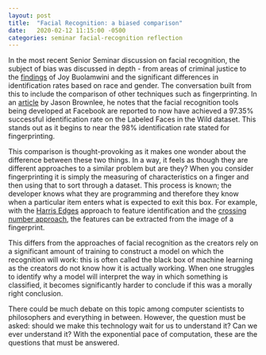 ```yaml
---
layout: post
title:  "Facial Recognition: a biased comparison"
date:   2020-02-12 11:15:00 -0500
categories: seminar facial-recognition reflection 
---
```


In the most recent Senior Seminar discussion on facial recognition, the subject of bias was discussed in depth - from areas of criminal justice to the [findings](https://www.nytimes.com/2018/02/09/technology/facial-recognition-race-artificial-intelligence.html) of Joy Buolamwini and the significant differences in identification rates based on race and gender. The conversation built from this to include the comparison of other techniques such as fingerprinting. In an [article](https://machinelearningmastery.com/introduction-to-deep-learning-for-face-recognition/) by Jason Brownlee, he notes that the facial recognition tools being developed at Facebook are reported to now have achieved a 97.35% successful identification rate on the Labeled Faces in the Wild dataset. This stands out as it begins to near the 98% identification rate stated for fingerprinting. 

This comparison is thought-provoking as it makes one wonder about the difference between these two things. In a way, it feels as though they are different approaches to a similar problem but are they? When you consider fingerprinting it is simply the measuring of characteristics on a finger and then using that to sort through a dataset. This process is known; the developer knows what they are programming and therefore they know when a particular item enters what is expected to exit this box. For example, with the [Harris Edges](https://en.wikipedia.org/wiki/Harris_Corner_Detector) approach to feature identification and the [crossing number approach](https://arxiv.org/pdf/1001.4186.pdf), the features can be extracted from the image of a fingerprint.  

This differs from the approaches of facial recognition as the creators rely on a significant amount of training to construct a model on which the recognition will work: this is often called the black box of machine learning as the creators do not know how it is actually working. When one struggles to identify why a model will interpret the way in which something is classified, it becomes significantly harder to conclude if this was a morally right conclusion. 

There could be much debate on this topic among computer scientists to philosophers and everything in between. However, the question must be asked: should we make this technology wait for us to understand it? Can we ever understand it? With the exponential pace of computation, these are the questions that must be answered.
